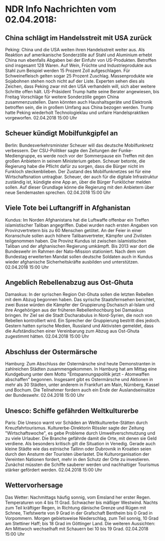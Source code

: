 # NDR Info Nachrichten vom 02.04.2018:


## China schlägt im Handelsstreit mit USA zurück
Peking: China und die USA weiten ihren Handelsstreit weiter aus. Als Reaktion auf amerikanische Sonderzölle auf Stahl und Aluminium erhebt China nun ebenfalls Abgaben bei der Einfuhr von US-Produkten. Betroffen sind insgesamt 128 Waren. Auf Wein, Früchte und Industrieprodukte aus Stahl zum Beispiel werden 15 Prozent Zoll aufgeschlagen. Für Schweinefleisch gelten sogar 25 Prozent Zuschlag. Massenprodukte wie Sojabohnen stehen noch nicht auf der Liste. Experten sehen dies als Zeichen, dass Peking zwar mit den USA verhandeln will, sich aber weitere Schritte offen hält. US-Präsident Trump hatte seine Berater angewiesen, bis Freitag Vorschläge für weitere Sonderzölle gegen China zusammenzustellen. Dann könnten auch Haushaltsgeräte und Elektronik betroffen sein, die in großem Umfang aus China bezogen werden. Trump hatte Peking wiederholt Technologieklau und unfaire Handelspraktiken vorgeworfen. 02.04.2018 15:00 Uhr 

## Scheuer kündigt Mobilfunkgipfel an
Berlin: Bundesverkehrsminister Scheuer will das deutsche Mobilfunknetz verbessern. Der CSU-Politiker sagte den Zeitungen der Funke-Mediengruppe, es werde noch vor der Sommerpause ein Treffen mit den großen Anbietern in seinem Ministerium geben. Scheuer betonte, die Regierung habe die Pflicht dafür zu sorgen, dass die Bürger nicht im Funkloch steckenblieben. Der Zustand des Mobilfunknetzes sei für eine Wirtschaftsnation untragbar. Scheuer, der auch für die digitale Infrastruktur zuständig ist, kündigte eine App an, über die Bürger Funklöcher melden sollen. Auf dieser Grundlage könne die Regierung mit den Anbietern über neue Sendemasten sprechen. 02.04.2018 15:00 Uhr 

## Viele Tote bei Luftangriff in Afghanistan
Kundus: 	Im Norden Afghanistans hat die Luftwaffe offenbar ein Treffen islamistischer Taliban angegriffen. Dabei wurden nach ersten Angaben von Provinzvertretern bis zu 60 Menschen getötet. An der Feier in einer Koranschule sollen auch höhere Talibanvertreter, Kämpfer und Zivilisten teilgenommen haben. Die Provinz Kundus ist zwischen islamistischen Taliban und der afghanischen Regierung umkämpft. Bis 2013 war dort die Bundeswehr im Rahmen der Nato-Mission stationiert. Nach dem vom Bundestag erweiterten Mandat sollen deutsche Soldaten auch in Kundus wieder afghanische Sicherheitskräfte ausbilden und unterstützen. 02.04.2018 15:00 Uhr 

## Angeblich Rebellenabzug aus Ost-Ghuta
Damaskus: In der syrischen Region Ost-Ghuta sollen die letzten Rebellen mit dem Abzug begonnen haben. Das syrische Staatsfernsehen berichtet, zwei Busse würden die Kämpfer der Gruppierung Dschaisch al-Islam und ihre Angehörigen aus der früheren Rebellenhochburg bei Damaskus bringen. Ihr Ziel sei die Stadt Dscharabulus in Nord-Syrien, die noch von Rebellen kontrolliert wird. Ein Sprecher der Gruppierung bestritt dies jedoch. Gestern hatten syrische Medien, Russland und Aktivisten gemeldet, dass die Aufständischen einer Vereinbarung zum Abzug aus Ost-Ghuta zugestimmt hätten. 02.04.2018 15:00 Uhr 

## Abschluss der Ostermärsche
Hamburg: Zum Abschluss der Ostermärsche sind heute Demonstranten in zahlreichen Städten zusammengekommen. In Hamburg hat am Mittag eine Kundgebung unter dem Motto "Entspannungspolitik jetzt - Atomwaffen abschaffen" begonnen. Insgesamt gibt es Ostermärsche und Aktionen in mehr als 30 Städten, unter anderem in Frankfurt am Main, Nürnberg, Kassel und Bochum. Die Teilnehmer fordern auch ein Ende der Auslandseinsätze der Bundeswehr. 02.04.2018 15:00 Uhr 

## Unesco: Schiffe gefährden Weltkulturerbe
Paris:	Die Unesco warnt vor Schäden an Weltkulturerbe-Stätten durch Kreuzfahrtourismus. Kulturerbe-Direktorin Rössler sagte der Zeitung "Wirtschaftswoche", es gebe Probleme durch Umweltverschmutzung und zu viele Urlauber. Die Branche gefährde damit die Orte, mit denen sie Geld verdiene. Als besonders kritisch gilt die Situation in Venedig. Gerade auch kleine Städte wie das estnische Tallinn oder Dubrovnik in Kroatien seien durch den Ansturm der Touristen überlastet. Die Kulturorganisation der Vereinten Nationen fordert, mehr in den Schutz der Orte zu investieren. Zunächst müssten die Schiffe sauberer werden und nachhaltiger Tourismus stärker gefördert werden. 02.04.2018 15:00 Uhr 

## Wettervorhersage
Das Wetter:
Nachmittags häufig sonnig, vom Emsland her erster Regen. Temperaturen von 4  bis 11 Grad. Schwacher bis mäßiger Westwind. Nachts zum Teil kräftiger Regen, in Richtung dänische Grenze und Rügen mit Schnee, Tiefstwerte von 9 Grad in der Grafschaft Bentheim bis 0 Grad in Vorpommern. Morgen gebietsweise Niederschlag, zum Teil sonnig, 10 Grad am Stettiner Haff; bis 18 Grad im Göttinger Land. Die weiteren Aussichten: Am Mittwoch wechselhaft mit Schauern bei 10 bis 19 Grad. 02.04.2018 15:00 Uhr 

